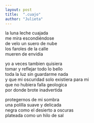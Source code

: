 ```yaml
---
layout: post
title:  ".cuajo"
author: "Julieta"
---
```


la luna leche cuajada              
me mira escondiéndose        
de velo un suero de nube       
los faroles de la calle       
mueren de envidia

yo a veces tambien quisiera       
tomar y reflejar todo lo bello        
toda la luz sin guardarme nada        
y que mi oscuridad solo existiera para mi       
que no hubiera falla geologica        
por donde brote inadvertida

protegernos de mi sombra       
una polilla suave y delicada        
negra como el desierto a oscuras       
plateada como un hilo de sal       

